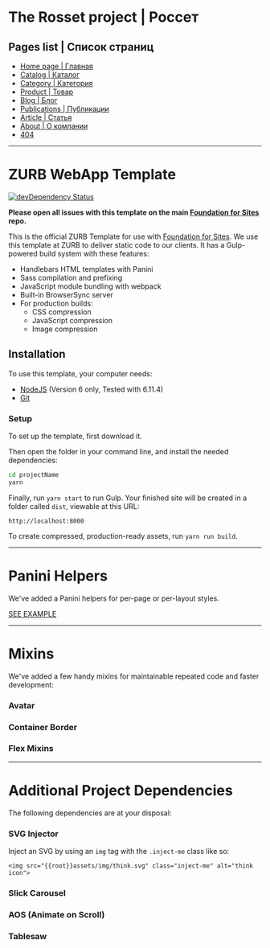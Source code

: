 # The Rosset project | Россет

## Pages list | Список страниц

- [Home page | Главная](https://negodiaev.github.io/rosset/)
- [Catalog | Каталог](https://negodiaev.github.io/rosset/catalog.html)
- [Category | Категория](https://negodiaev.github.io/rosset/category.html)
- [Product | Товар](https://negodiaev.github.io/rosset/product.html)
- [Blog | Блог](https://negodiaev.github.io/rosset/blog.html)
- [Publications | Публикации](https://negodiaev.github.io/rosset/publications.html)
- [Article | Статья](https://negodiaev.github.io/rosset/article.html)
- [About | О компании](https://negodiaev.github.io/rosset/about.html)
- [404](https://negodiaev.github.io/rosset/error-page.html)

---

# ZURB WebApp Template

[![devDependency Status](https://david-dm.org/zurb/foundation-zurb-template/dev-status.svg)](https://david-dm.org/zurb/foundation-zurb-template#info=devDependencies)

**Please open all issues with this template on the main [Foundation for Sites](https://github.com/zurb/foundation-sites/issues) repo.**

This is the official ZURB Template for use with [Foundation for Sites](http://foundation.zurb.com/sites). We use this template at ZURB to deliver static code to our clients. It has a Gulp-powered build system with these features:

- Handlebars HTML templates with Panini
- Sass compilation and prefixing
- JavaScript module bundling with webpack
- Built-in BrowserSync server
- For production builds:
  - CSS compression
  - JavaScript compression
  - Image compression

## Installation

To use this template, your computer needs:

- [NodeJS](https://nodejs.org/en/) (Version 6 only, Tested with 6.11.4)
- [Git](https://git-scm.com/)

### Setup

To set up the template, first download it.

Then open the folder in your command line, and install the needed dependencies:

```bash
cd projectName
yarn
```

Finally, run `yarn start` to run Gulp. Your finished site will be created in a folder called `dist`, viewable at this URL:

```
http://localhost:8000
```

To create compressed, production-ready assets, run `yarn run build`.

---

# Panini Helpers

We've added a Panini helpers for per-page or per-layout styles.

[SEE EXAMPLE](http://notebooks.zurb.com/posts/10139362?t=f9b74287fe3ac074)

---

# Mixins

We've added a few handy mixins for maintainable repeated code and faster development:

### Avatar

### Container Border

### Flex Mixins

---

# Additional Project Dependencies

The following dependencies are at your disposal:

### SVG Injector

Inject an SVG by using an `img` tag with the `.inject-me` class like so:

`<img src="{{root}}assets/img/think.svg" class="inject-me" alt="think icon">`

### Slick Carousel

### AOS (Animate on Scroll)

### Tablesaw

